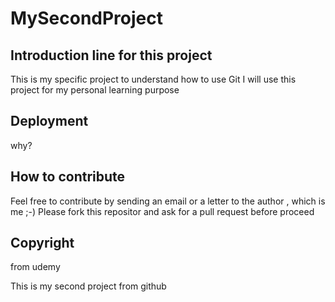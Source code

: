 # MySecondProject
## Introduction line for this project
This is my specific project to understand how to use Git
I will use this project for my personal learning purpose  
## Deployment
why?
## How to contribute
Feel free to contribute by sending an email or a letter to the author , which is me ;-)
Please fork this repositor and ask for a pull request before proceed

## Copyright
from udemy

This is my second project from github
